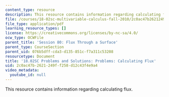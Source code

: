 ```yaml
---
content_type: resource
description: This resource contains information regarding calculating flux.
file: /courses/18-02sc-multivariable-calculus-fall-2010/2c0ac47b2621249ff258d12c43f4e9a4_MIT18_02SC_pb_80_comb.pdf
file_type: application/pdf
learning_resource_types: []
license: https://creativecommons.org/licenses/by-nc-sa/4.0/
ocw_type: OCWFile
parent_title: 'Session 80: Flux Through a Surface'
parent_type: CourseSection
parent_uid: 076b5dff-cda3-d135-851c-f7a311c53208
resourcetype: Document
title: '18.02SC Problems and Solutions: Problems: Calculating Flux'
uid: 2c0ac47b-2621-249f-f258-d12c43f4e9a4
video_metadata:
  youtube_id: null
---
```

This resource contains information regarding calculating flux.